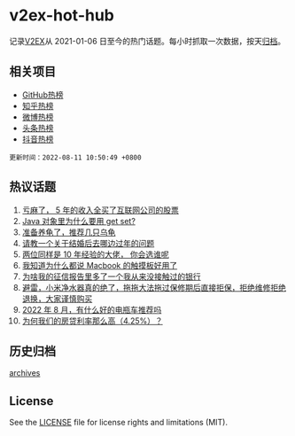 # v2ex-hot-hub

 记录[V2EX](https://www.v2ex.com/)从 2021-01-06 日至今的热门话题。每小时抓取一次数据，按天[归档](archives)。
 
 ## 相关项目

- [GitHub热榜](https://github.com/snaildev/github-hot-hub)
- [知乎热榜](https://github.com/snaildev/zhihu-hot-hub)
- [微博热榜](https://github.com/snaildev/weibo-hot-hub)
- [头条热榜](https://github.com/snaildev/toutiao-hot-hub)
- [抖音热榜](https://github.com/snaildev/douyin-hot-hub)


 `更新时间：2022-08-11 10:50:49 +0800`

## 热议话题

1. [亏麻了， 5 年的收入全买了互联网公司的股票](https://www.v2ex.com/t/871922)
1. [Java 对象里为什么要用 get set?](https://www.v2ex.com/t/872064)
1. [准备养龟了，推荐几只乌龟](https://www.v2ex.com/t/871881)
1. [请教一个关于结婚后去哪边过年的问题](https://www.v2ex.com/t/872020)
1. [两位同样是 10 年经验的大佬， 你会选谁呢](https://www.v2ex.com/t/871987)
1. [我知道为什么都说 Macbook 的触摸板好用了](https://www.v2ex.com/t/872012)
1. [为啥我的征信报告里多了一个我从来没接触过的银行](https://www.v2ex.com/t/871886)
1. [避雷，小米净水器真的绝了，拖拖大法拖过保修期后直接拒保，拒绝维修拒绝退换，大家谨慎购买](https://www.v2ex.com/t/871986)
1. [2022 年 8 月，有什么好的电瓶车推荐吗](https://www.v2ex.com/t/871924)
1. [为何我们的房贷利率那么高（4.25%）？](https://www.v2ex.com/t/872081)

## 历史归档

[archives](archives)

## License

See the [LICENSE](LICENSE) file for license rights and limitations (MIT).
